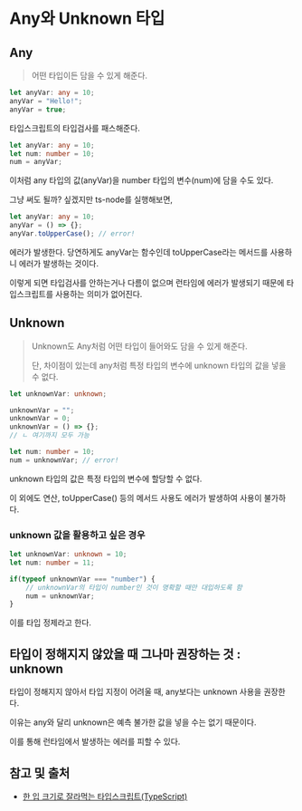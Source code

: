# Any와 Unknown 타입

## Any

> 어떤 타입이든 담을 수 있게 해준다.

```typescript
let anyVar: any = 10;
anyVar = "Hello!";
anyVar = true; 
```

타입스크립트의 타입검사를 패스해준다.

```typescript
let anyVar: any = 10;
let num: number = 10;
num = anyVar;
```

이처럼 any 타입의 값(anyVar)을 number 타입의 변수(num)에 담을 수도 있다.

그냥 써도 될까? 싶겠지만 ts-node를 실행해보면,

```typescript
let anyVar: any = 10;
anyVar = () => {};
anyVar.toUpperCase(); // error!
```

에러가 발생한다. 당연하게도 anyVar는 함수인데 toUpperCase라는 메서드를 사용하니 에러가 발생하는 것이다.

이렇게 되면 타입검사를 안하는거나 다름이 없으며 런타임에 에러가 발생되기 때문에 타입스크립트를 사용하는 의미가 없어진다.

## Unknown

> Unknown도 Any처럼 어떤 타입이 들어와도 담을 수 있게 해준다.
> 
> 단, 차이점이 있는데 any처럼 특정 타입의 변수에 unknown 타입의 값을 넣을 수 없다.

```typescript
let unknownVar: unknown;

unknownVar = "";
unknownVar = 0;
unknownVar = () => {};
// ㄴ 여기까지 모두 가능

let num: number = 10;
num = unknownVar; // error!
```

unknown 타입의 값은 특정 타입의 변수에 할당할 수 없다.

이 외에도 연산, toUpperCase() 등의 메서드 사용도 에러가 발생하여 사용이 불가하다.

### unknown 값을 활용하고 싶은 경우

```typescript
let unknownVar: unknown = 10;
let num: number = 11;

if(typeof unknownVar === "number") {
    // unknownVar의 타입이 number인 것이 명확할 때만 대입하도록 함
    num = unknownVar;
}
```

이를 타입 정제라고 한다.

## 타입이 정해지지 않았을 때 그나마 권장하는 것 : unknown

타입이 정해지지 않아서 타입 지정이 어려울 때, any보다는 unknown 사용을 권장한다.

이유는 any와 달리 unknown은 예측 불가한 값을 넣을 수는 없기 때문이다.

이를 통해 런타임에서 발생하는 에러를 피할 수 있다.

## 참고 및 출처

- [한 입 크기로 잘라먹는 타입스크립트(TypeScript)](https://www.inflearn.com/course/%ED%95%9C%EC%9E%85-%ED%81%AC%EA%B8%B0-%ED%83%80%EC%9E%85%EC%8A%A4%ED%81%AC%EB%A6%BD%ED%8A%B8?srsltid=AfmBOoqKyeukk5UXUwfKCAc4kjJVMZ6l_1muf8wV2_i14aiBihNU4Kbs)

